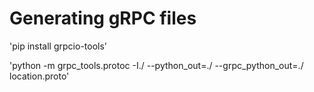 # Generating gRPC files

'pip install grpcio-tools'

'python -m grpc_tools.protoc -I./ --python_out=./ --grpc_python_out=./ location.proto'